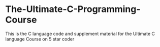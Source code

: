 # The-Ultimate-C-Programming-Course
This is the C language code and supplement material for the Ultimate C language Course on 5 star coder
